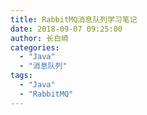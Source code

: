 ```yaml
---
title: RabbitMQ消息队列学习笔记
date: 2018-09-07 09:25:00
author: 长白崎
categories:
  - "Java"
  - "消息队列"
tags:
  - "Java"
  - "RabbitMQ"
---
```


